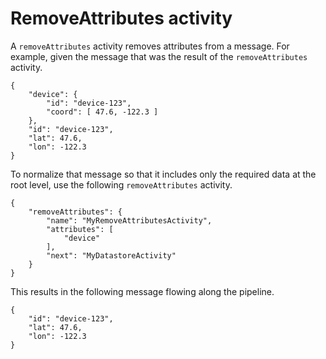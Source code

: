# RemoveAttributes activity<a name="pipeline-activities.removeattributes"></a>

A `removeAttributes` activity removes attributes from a message\. For example, given the message that was the result of the `removeAttributes` activity\.

```
{
    "device": {
        "id": "device-123",
        "coord": [ 47.6, -122.3 ]
    },
    "id": "device-123",
    "lat": 47.6,
    "lon": -122.3
}
```

To normalize that message so that it includes only the required data at the root level, use the following `removeAttributes` activity\.

```
{
    "removeAttributes": {
        "name": "MyRemoveAttributesActivity",
        "attributes": [
            "device"
        ],
        "next": "MyDatastoreActivity"
    }
}
```

This results in the following message flowing along the pipeline\.

```
{
    "id": "device-123",
    "lat": 47.6,
    "lon": -122.3
}
```